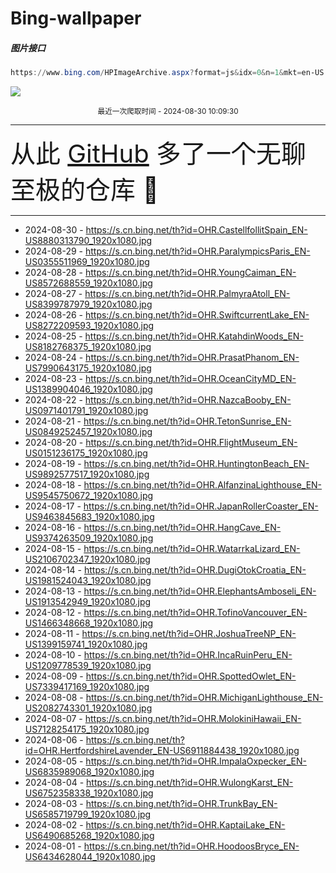 # Bing-wallpaper

##### 图片接口

```powershell
https://www.bing.com/HPImageArchive.aspx?format=js&idx=0&n=1&mkt=en-US
```

 ![](https://s.cn.bing.net/th?id=OHR.CastellfollitSpain_EN-US8880313790_1920x1080.jpg)

<p align='center' >
    <small>
        最近一次爬取时间 - 2024-08-30 10:09:30
    </small>
    <br>
    <hr>
    <font size=7>
        <small>
           从此 <a href='https://github.com/'>GitHub</a> 多了一个无聊至极的仓库  🍳
        </small>
    </font>
    <hr>
</p>


- 2024-08-30 - https://s.cn.bing.net/th?id=OHR.CastellfollitSpain_EN-US8880313790_1920x1080.jpg 
- 2024-08-29 - https://s.cn.bing.net/th?id=OHR.ParalympicsParis_EN-US0355511969_1920x1080.jpg 
- 2024-08-28 - https://s.cn.bing.net/th?id=OHR.YoungCaiman_EN-US8572688559_1920x1080.jpg 
- 2024-08-27 - https://s.cn.bing.net/th?id=OHR.PalmyraAtoll_EN-US8399787979_1920x1080.jpg 
- 2024-08-26 - https://s.cn.bing.net/th?id=OHR.SwiftcurrentLake_EN-US8272209593_1920x1080.jpg 
- 2024-08-25 - https://s.cn.bing.net/th?id=OHR.KatahdinWoods_EN-US8182768375_1920x1080.jpg 
- 2024-08-24 - https://s.cn.bing.net/th?id=OHR.PrasatPhanom_EN-US7990643175_1920x1080.jpg 
- 2024-08-23 - https://s.cn.bing.net/th?id=OHR.OceanCityMD_EN-US1389904046_1920x1080.jpg 
- 2024-08-22 - https://s.cn.bing.net/th?id=OHR.NazcaBooby_EN-US0971401791_1920x1080.jpg 
- 2024-08-21 - https://s.cn.bing.net/th?id=OHR.TetonSunrise_EN-US0849252457_1920x1080.jpg 
- 2024-08-20 - https://s.cn.bing.net/th?id=OHR.FlightMuseum_EN-US0151236175_1920x1080.jpg 
- 2024-08-19 - https://s.cn.bing.net/th?id=OHR.HuntingtonBeach_EN-US9892577517_1920x1080.jpg 
- 2024-08-18 - https://s.cn.bing.net/th?id=OHR.AlfanzinaLighthouse_EN-US9545750672_1920x1080.jpg 
- 2024-08-17 - https://s.cn.bing.net/th?id=OHR.JapanRollerCoaster_EN-US9463845683_1920x1080.jpg 
- 2024-08-16 - https://s.cn.bing.net/th?id=OHR.HangCave_EN-US9374263509_1920x1080.jpg 
- 2024-08-15 - https://s.cn.bing.net/th?id=OHR.WatarrkaLizard_EN-US2106702347_1920x1080.jpg 
- 2024-08-14 - https://s.cn.bing.net/th?id=OHR.DugiOtokCroatia_EN-US1981524043_1920x1080.jpg 
- 2024-08-13 - https://s.cn.bing.net/th?id=OHR.ElephantsAmboseli_EN-US1913542949_1920x1080.jpg 
- 2024-08-12 - https://s.cn.bing.net/th?id=OHR.TofinoVancouver_EN-US1466348668_1920x1080.jpg 
- 2024-08-11 - https://s.cn.bing.net/th?id=OHR.JoshuaTreeNP_EN-US1399159741_1920x1080.jpg 
- 2024-08-10 - https://s.cn.bing.net/th?id=OHR.IncaRuinPeru_EN-US1209778539_1920x1080.jpg 
- 2024-08-09 - https://s.cn.bing.net/th?id=OHR.SpottedOwlet_EN-US7339417169_1920x1080.jpg 
- 2024-08-08 - https://s.cn.bing.net/th?id=OHR.MichiganLighthouse_EN-US2082743301_1920x1080.jpg 
- 2024-08-07 - https://s.cn.bing.net/th?id=OHR.MolokiniHawaii_EN-US7128254175_1920x1080.jpg 
- 2024-08-06 - https://s.cn.bing.net/th?id=OHR.HertfordshireLavender_EN-US6911884438_1920x1080.jpg 
- 2024-08-05 - https://s.cn.bing.net/th?id=OHR.ImpalaOxpecker_EN-US6835989068_1920x1080.jpg 
- 2024-08-04 - https://s.cn.bing.net/th?id=OHR.WulongKarst_EN-US6752358338_1920x1080.jpg 
- 2024-08-03 - https://s.cn.bing.net/th?id=OHR.TrunkBay_EN-US6585719799_1920x1080.jpg 
- 2024-08-02 - https://s.cn.bing.net/th?id=OHR.KaptaiLake_EN-US6490685268_1920x1080.jpg 
- 2024-08-01 - https://s.cn.bing.net/th?id=OHR.HoodoosBryce_EN-US6434628044_1920x1080.jpg 
